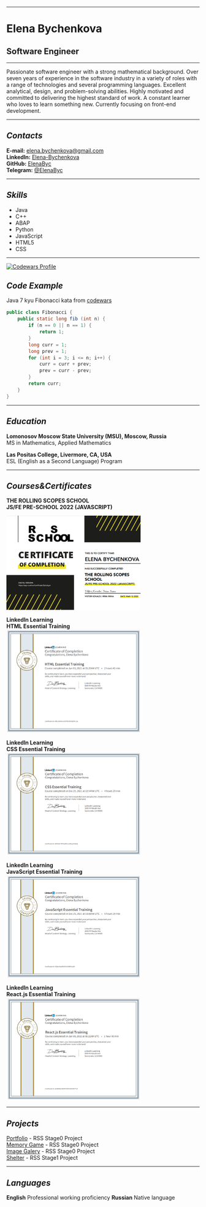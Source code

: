 ********* 
# Elena Bychenkova
## Software Engineer

********* 

Passionate software engineer with a strong mathematical background.
Over seven years of experience in the software industry in a variety of roles
with a range of technologies and several programming languages.
Excellent analytical, design, and problem-solving abilities.
Highly motivated and committed to delivering the highest standard of work.
A constant learner who loves to learn something new.
Currently focusing on front-end development.

********* 

## _Contacts_  
**E-mail:** elena.bychenkova@gmail.com  
**LinkedIn:** [Elena-Bychenkova](https://www.linkedin.com/in/elena-bychenkova/)  
**GitHub:** [ElenaByc](https://github.com/ElenaByc)  
**Telegram:** [@ElenaByc](https://t.me/elenabyc)  

********* 

## _Skills_
* Java
* C++
* ABAP
* Python
* JavaScript
* HTML5
* CSS  
  
  
********* 
[![Codewars Profile](https://www.codewars.com/users/ElenaByc/badges/large)](https://www.codewars.com/users/ElenaByc)  

## _Code Example_
Java
7 kyu Fibonacci kata from [codewars](https://www.codewars.com/kata/57a1d5ef7cb1f3db590002af)  

```java
public class Fibonacci {
    public static long fib (int n) {
        if (n == 0 || n == 1) {
            return 1;
        }
        long curr = 1;
        long prev = 1;
        for (int i = 3; i <= n; i++) {
            curr = curr + prev;
            prev = curr - prev;
        }
        return curr;
    }
}
``` 

********* 

## _Education_
**Lomonosov Moscow State University (MSU), Moscow, Russia**  
MS in Mathematics, Applied Mathematics  
  
**Las Positas College, Livermore, CA, USA**  
ESL (English as a Second Language) Program

********* 

## _Courses&Certificates_
**THE ROLLING SCOPES SCHOOL  
JS/FE PRE-SCHOOL 2022 (JAVASCRIPT)**  
  
[<img src="./assets/images/rss_stage0.png" alt="RSS Stage0 Certificate" width="350"/>](https://rs.school/js-stage0/)
  
  
**LinkedIn Learning  
HTML Essential Training**  
[<img src="./assets/images/html.png" alt="HTML Certificate" width="350"/>](https://www.linkedin.com/learning/html-essential-training-4)


**LinkedIn Learning  
CSS Essential Training**  
[<img src="./assets/images/css.png" alt="CSS Certificate" width="350"/>](https://www.linkedin.com/learning/css-essential-training-3/)
  
  
**LinkedIn Learning  
JavaScript Essential Training**  
[<img src="./assets/images/js.png" alt="JavaScript Certificate" width="350"/>](https://www.linkedin.com/learning/javascript-essential-training/)
  
  
**LinkedIn Learning  
React.js Essential Training**  
[<img src="./assets/images/react.png" alt="React.js Sertificate" width="350"/>](https://www.linkedin.com/learning/react-js-essential-training/)


********* 

## _Projects_
[Portfolio](https://elenabyc.github.io/photographer-portfolio/) - RSS Stage0 Project  
[Memory Game](https://elenabyc.github.io/memory-game/) - RSS Stage0 Project  
[Image Galery](https://elenabyc.github.io/image-galery/) - RSS Stage0 Project  
[Shelter](https://elenabyc.github.io/shelter/pages/main/) - RSS Stage1 Project

********* 

## _Languages_
**English** Professional working proficiency
**Russian** Native language  


